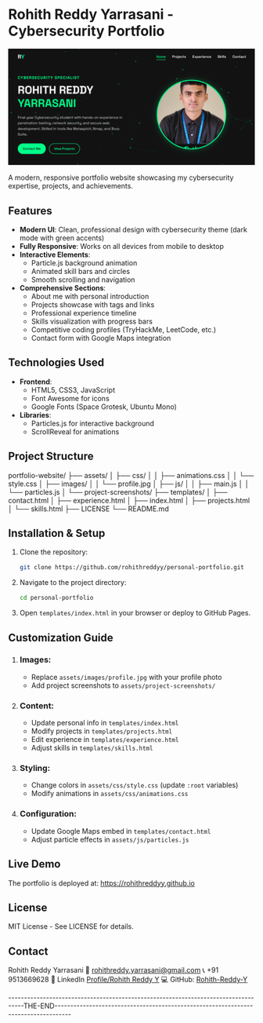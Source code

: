 # Rohith Reddy Yarrasani - Cybersecurity Portfolio

![Portfolio Screenshot](assets/images/project-screenshots/portfolio-screenshot.png)

A modern, responsive portfolio website showcasing my cybersecurity expertise, projects, and achievements.

## Features

- **Modern UI**: Clean, professional design with cybersecurity theme (dark mode with green accents)
- **Fully Responsive**: Works on all devices from mobile to desktop
- **Interactive Elements**:
  - Particle.js background animation
  - Animated skill bars and circles
  - Smooth scrolling and navigation
- **Comprehensive Sections**:
  - About me with personal introduction
  - Projects showcase with tags and links
  - Professional experience timeline
  - Skills visualization with progress bars
  - Competitive coding profiles (TryHackMe, LeetCode, etc.)
  - Contact form with Google Maps integration

## Technologies Used

- **Frontend**:
  - HTML5, CSS3, JavaScript
  - Font Awesome for icons
  - Google Fonts (Space Grotesk, Ubuntu Mono)
- **Libraries**:
  - Particles.js for interactive background
  - ScrollReveal for animations

## Project Structure
portfolio-website/
├── assets/
│ ├── css/
│ │ ├── animations.css
│ │ └── style.css
│ ├── images/
│ │ └── profile.jpg
│ ├── js/
│ │ ├── main.js
│ │ └── particles.js
│ └── project-screenshots/
├── templates/
│ ├── contact.html
│ ├── experience.html
│ ├── index.html
│ ├── projects.html
│ └── skills.html
├── LICENSE
└── README.md


## Installation & Setup

1. Clone the repository:
   ```bash
   git clone https://github.com/rohithreddyy/personal-portfolio.git
   ```
2. Navigate to the project directory:
    ```bash
    cd personal-portfolio
    ```
3. Open ```templates/index.html``` in your browser or deploy to GitHub Pages.

## Customization Guide

1. ### Images:
   * Replace ```assets/images/profile.jpg``` with your profile photo
   * Add project screenshots to ```assets/project-screenshots/```

2. ### Content:
   * Update personal info in ```templates/index.html```
   * Modify projects in ```templates/projects.html```
   * Edit experience in ```templates/experience.html```
   * Adjust skills in ```templates/skills.html```

3. ### Styling:
   * Change colors in ```assets/css/style.css``` (update ```:root``` variables)
   * Modify animations in ```assets/css/animations.css```

4. ### Configuration:
   * Update Google Maps embed in ```templates/contact.html```
   * Adjust particle effects in ```assets/js/particles.js```

## Live Demo

The portfolio is deployed at:
https://rohithreddyy.github.io

## License

MIT License - See LICENSE for details.

## Contact

Rohith Reddy Yarrasani
📧 rohithreddy.yarrasani@gmail.com
📞 +91 9513669628
🔗 LinkedIn [Profile/Rohith Reddy Y](www.linkedin.com/in/rohith-reddy-yarrasani-00b68a26b)
💻 GitHub: [Rohith-Reddy-Y](https://github.com/Rohith-Reddy-Y)

-----------------------------------------------------------------------------------THE-END-----------------------------------------------------------------------------------
